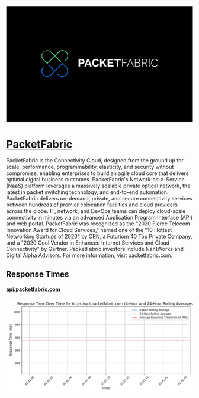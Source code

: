 [![Visit PacketFabric](imagePreview.svg)](https://packetfabric.com)

# [PacketFabric](https://packetfabric.com)

PacketFabric is the Connectivity Cloud, designed from the ground up for scale, performance, programmability, elasticity, and security without compromise, enabling enterprises to build an agile cloud core that delivers optimal digital business outcomes. PacketFabric's Network-as-a-Service (NaaS) platform leverages a massively scalable private optical network, the latest in packet switching technology, and end-to-end automation. PacketFabric delivers on-demand, private, and secure connectivity services between hundreds of premier colocation facilities and cloud providers across the globe. IT, network, and DevOps teams can deploy cloud-scale connectivity in minutes via an advanced Application Program Interface (API) and web portal. PacketFabric was recognized as the "2020 Fierce Telecom Innovation Award for Cloud Services," named one of the "10 Hottest Networking Startups of 2020" by CRN, a Futuriom 40 Top Private Company, and a "2020 Cool Vendor in Enhanced Internet Services and Cloud Connectivity" by Gartner. PacketFabric investors include NantWorks and Digital Alpha Advisors. For more information, visit packetfabric.com.

## Response Times

#### [api.packetfabric.com](https://api.packetfabric.com)

![api.packetfabric.com](response-time-charts/6170692e7061636b65746661627269632e636f6d.svg)
